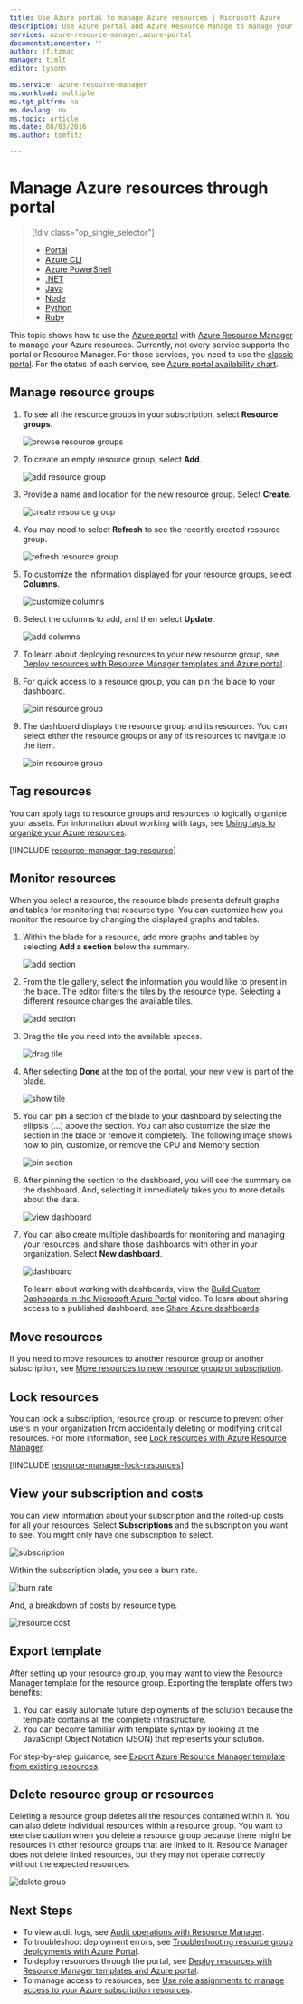 ```yaml
---
title: Use Azure portal to manage Azure resources | Microsoft Azure
description: Use Azure portal and Azure Resource Manage to manage your resources. Shows how to work with dashboards and tiles to monitor resources.
services: azure-resource-manager,azure-portal
documentationcenter: ''
author: tfitzmac
manager: timlt
editor: tysonn

ms.service: azure-resource-manager
ms.workload: multiple
ms.tgt_pltfrm: na
ms.devlang: na
ms.topic: article
ms.date: 08/03/2016
ms.author: tomfitz

---
```

# Manage Azure resources through portal
> [!div class="op_single_selector"]
> * [Portal](resource-group-portal.md) 
> * [Azure CLI](../xplat-cli-azure-resource-manager.md)
> * [Azure PowerShell](../powershell-azure-resource-manager.md)
> * [.NET](https://azure.microsoft.com/documentation/samples/resource-manager-dotnet-resources-and-groups/)
> * [Java](https://azure.microsoft.com/documentation/samples/resources-java-manage-resource-group/)
> * [Node](https://azure.microsoft.com/documentation/samples/resource-manager-node-resources-and-groups/)
> * [Python](https://azure.microsoft.com/documentation/samples/resource-manager-python-resources-and-groups/)
> * [Ruby](https://azure.microsoft.com/documentation/samples/resource-manager-ruby-resources-and-groups/)
> 
> 

This topic shows how to use the [Azure portal](https://portal.azure.com) with [Azure Resource Manager](../resource-group-overview.md) to manage your Azure resources. 
Currently, not every service supports the portal or Resource Manager. For those services, you need to use the [classic portal](https://manage.windowsazure.com). For the status of each service, see [Azure portal availability chart](https://azure.microsoft.com/features/azure-portal/availability/).

## Manage resource groups
1. To see all the resource groups in your subscription, select **Resource groups**.
   
    ![browse resource groups](./media/resource-group-portal/browse-groups.png)
2. To create an empty resource group, select **Add**.
   
    ![add resource group](./media/resource-group-portal/add-resource-group.png)
3. Provide a name and location for the new resource group. Select **Create**.
   
    ![create resource group](./media/resource-group-portal/create-empty-group.png)
4. You may need to select **Refresh** to see the recently created resource group.
   
    ![refresh resource group](./media/resource-group-portal/refresh-resource-groups.png)
5. To customize the information displayed for your resource groups, select **Columns**.
   
    ![customize columns](./media/resource-group-portal/select-columns.png)
6. Select the columns to add, and then select **Update**.
   
    ![add columns](./media/resource-group-portal/add-columns.png)
7. To learn about deploying resources to your new resource group, see [Deploy resources with Resource Manager templates and Azure portal](../resource-group-template-deploy-portal.md).
8. For quick access to a resource group, you can pin the blade to your dashboard.
   
    ![pin resource group](./media/resource-group-portal/pin-group.png)
9. The dashboard displays the resource group and its resources. You can select either the resource groups or any of its resources to navigate to the item.
   
    ![pin resource group](./media/resource-group-portal/show-resource-group-dashboard.png)

## Tag resources
You can apply tags to resource groups and resources to logically organize your assets. For information about working with tags, see [Using tags to organize your Azure resources](../resource-group-using-tags.md).

[!INCLUDE [resource-manager-tag-resource](../../includes/resource-manager-tag-resources.md)]

## Monitor resources
When you select a resource, the resource blade presents default graphs and tables for monitoring that resource type. You can customize how you monitor the resource by changing the displayed graphs and tables.

1. Within the blade for a resource, add more graphs and tables by selecting **Add a section** below the summary.
   
    ![add section](./media/resource-group-portal/add-section.png)
2. From the tile gallery, select the information you would like to present in the blade. The editor filters the tiles by the resource type. Selecting a different resource changes the available tiles.
   
    ![add section](./media/resource-group-portal/tile-gallery.png)
3. Drag the tile you need into the available spaces.
   
    ![drag tile](./media/resource-group-portal/drag-tile.png)
4. After selecting **Done** at the top of the portal, your new view is part of the blade.
   
    ![show tile](./media/resource-group-portal/show-lens.png)
5. You can pin a section of the blade to your dashboard by selecting the ellipsis (...) above the section. You can also customize the size the section in the blade or remove it completely. The following image shows how to pin, customize, or remove the CPU and Memory section.
   
    ![pin section](./media/resource-group-portal/pin-cpu-section.png)
6. After pinning the section to the dashboard, you will see the summary on the dashboard. And, selecting it immediately takes you to more details about the data.
   
    ![view dashboard](./media/resource-group-portal/view-startboard.png)
7. You can also create multiple dashboards for monitoring and managing your resources, and share those dashboards with other in your organization. Select **New dashboard**.
   
    ![dashboard](./media/resource-group-portal/dashboard.png)
   
     To learn about working with dashboards, view the [Build Custom Dashboards in the Microsoft Azure Portal](https://channel9.msdn.com/Blogs/trevor-cloud/azure-portal-dashboards) video. To learn about sharing access to a published dashboard, see [Share Azure dashboards](azure-portal-dashboard-share-access.md).

## Move resources
If you need to move resources to another resource group or another subscription, see [Move resources to new resource group or subscription](../resource-group-move-resources.md).

## Lock resources
You can lock a subscription, resource group, or resource to prevent other users in your organization from accidentally deleting or modifying critical resources. For more information, see [Lock resources with Azure Resource Manager](../resource-group-lock-resources.md).

[!INCLUDE [resource-manager-lock-resources](../../includes/resource-manager-lock-resources.md)]

## View your subscription and costs
You can view information about your subscription and the rolled-up costs for all your resources. Select **Subscriptions** and the subscription you want to see. You might only have one subscription to select.

![subscription](./media/resource-group-portal/select-subscription.png)

Within the subscription blade, you see a burn rate.

![burn rate](./media/resource-group-portal/burn-rate.png)

And, a breakdown of costs by resource type.

![resource cost](./media/resource-group-portal/cost-by-resource.png)

## Export template
After setting up your resource group, you may want to view the Resource Manager template for the resource group. Exporting the template offers two benefits:

1. You can easily automate future deployments of the solution because the template contains all the complete infrastructure.
2. You can become familiar with template syntax by looking at the JavaScript Object Notation (JSON) that represents your solution.

For step-by-step guidance, see [Export Azure Resource Manager template from existing resources](../resource-manager-export-template.md).

## Delete resource group or resources
Deleting a resource group deletes all the resources contained within it. You can also delete individual resources within a resource group. You want to exercise caution when you delete a resource group because there might be resources in other resource groups that are linked to it. Resource Manager does not delete linked resources, but they may not operate correctly without the expected resources.

![delete group](./media/resource-group-portal/delete-group.png)

## Next Steps
* To view audit logs, see [Audit operations with Resource Manager](../resource-group-audit.md).
* To troubleshoot deployment errors, see [Troubleshooting resource group deployments with Azure Portal](../resource-manager-troubleshoot-deployments-portal.md).
* To deploy resources through the portal, see [Deploy resources with Resource Manager templates and Azure portal](../resource-group-template-deploy-portal.md).
* To manage access to resources, see [Use role assignments to manage access to your Azure subscription resources](../active-directory/role-based-access-control-configure.md).


